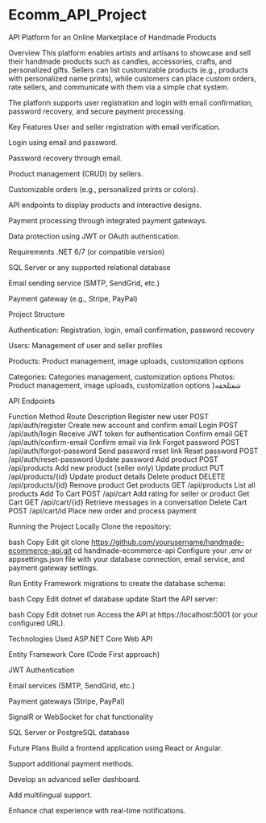 # Ecomm_API_Project
API Platform for an Online Marketplace of Handmade Products

Overview
This platform enables artists and artisans to showcase and sell their handmade products such as candles, accessories, crafts, and personalized gifts. Sellers can list customizable products (e.g., products with personalized name prints), while customers can place custom orders, rate sellers, and communicate with them via a simple chat system.

The platform supports user registration and login with email confirmation, password recovery, and secure payment processing.

Key Features
User and seller registration with email verification.

Login using email and password.

Password recovery through email.

Product management (CRUD) by sellers.

Customizable orders (e.g., personalized prints or colors).

API endpoints to display products and interactive designs.

Payment processing through integrated payment gateways.

Data protection using JWT or OAuth authentication.


Requirements
.NET 6/7 (or compatible version)

SQL Server or any supported relational database

Email sending service (SMTP, SendGrid, etc.)

Payment gateway (e.g., Stripe, PayPal)


Project Structure

Authentication: Registration, login, email confirmation, password recovery

Users: Management of user and seller profiles

Products: Product management, image uploads, customization options

Categories: Categories management, customization options
Photos: Product management, image uploads, customization options
}شفثلخقه

API Endpoints

Function	Method	Route	Description
Register new user	POST	/api/auth/register	Create new account and confirm email
Login	POST	/api/auth/login	Receive JWT token for authentication
Confirm email	GET	/api/auth/confirm-email	Confirm email via link
Forgot password	POST	/api/auth/forgot-password	Send password reset link
Reset password	POST	/api/auth/reset-password	Update password
Add product	POST	/api/products	Add new product (seller only)
Update product	PUT	/api/products/{id}	Update product details
Delete product	DELETE	/api/products/{id}	Remove product
Get products	GET	/api/products	List all products
Add To Cart	POST	/api/cart	Add rating for seller or product
Get Cart	GET	/api/cart/{id}	Retrieve messages in a conversation
Delete Cart	POST	/api/cart/id Place new order and process payment

Running the Project Locally
Clone the repository:

bash
Copy
Edit
git clone https://github.com/yourusername/handmade-ecommerce-api.git
cd handmade-ecommerce-api
Configure your .env or appsettings.json file with your database connection, email service, and payment gateway settings.

Run Entity Framework migrations to create the database schema:

bash
Copy
Edit
dotnet ef database update
Start the API server:

bash
Copy
Edit
dotnet run
Access the API at https://localhost:5001 (or your configured URL).

Technologies Used
ASP.NET Core Web API

Entity Framework Core (Code First approach)

JWT Authentication

Email services (SMTP, SendGrid, etc.)

Payment gateways (Stripe, PayPal)

SignalR or WebSocket for chat functionality

SQL Server or PostgreSQL database

Future Plans
Build a frontend application using React or Angular.

Support additional payment methods.

Develop an advanced seller dashboard.

Add multilingual support.

Enhance chat experience with real-time notifications.

